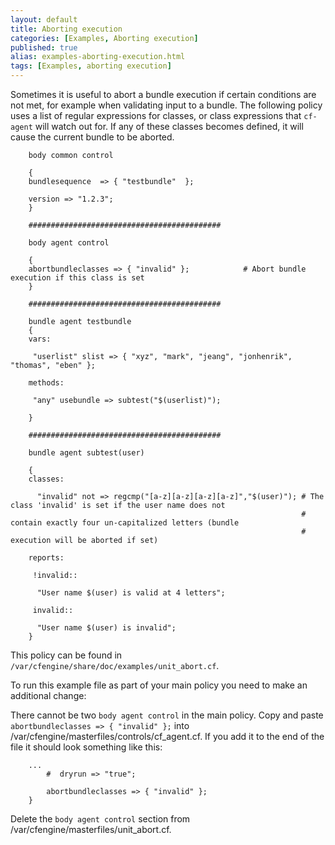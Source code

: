 ```yaml
---
layout: default
title: Aborting execution 
categories: [Examples, Aborting execution]
published: true
alias: examples-aborting-execution.html
tags: [Examples, aborting execution]
---
```


Sometimes it is useful to abort a bundle execution if certain conditions are not met,
for example when validating input to a bundle. The following policy uses a list of 
regular expressions for classes, or class expressions that `cf-agent` will watch out for.
If any of these classes becomes defined, it will cause the current bundle to be aborted.

```cf3
    body common control

    {
    bundlesequence  => { "testbundle"  };

    version => "1.2.3";
    }

    ###########################################

    body agent control

    {
    abortbundleclasses => { "invalid" };            # Abort bundle execution if this class is set
    }

    ###########################################

    bundle agent testbundle
    {
    vars:

     "userlist" slist => { "xyz", "mark", "jeang", "jonhenrik", "thomas", "eben" };

    methods:

     "any" usebundle => subtest("$(userlist)");

    }

    ###########################################

    bundle agent subtest(user)

    {
    classes:

      "invalid" not => regcmp("[a-z][a-z][a-z][a-z]","$(user)"); # The class 'invalid' is set if the user name does not
                                                                 # contain exactly four un-capitalized letters (bundle
                                                                 # execution will be aborted if set)

    reports:

     !invalid::

      "User name $(user) is valid at 4 letters";

     invalid::

      "User name $(user) is invalid";
    }
```

This policy can be found in `/var/cfengine/share/doc/examples/unit_abort.cf`.

To run this example file as part of your main policy you need to make an
additional change:

There cannot be two `body agent control` in the main policy. Copy and paste 
`abortbundleclasses => { "invalid" };` into /var/cfengine/masterfiles/controls/cf_agent.cf. 
If you add it to the end of the file it should look something like this:

```cf3
    ...
        #  dryrun => "true";
        
        abortbundleclasses => { "invalid" };
    }
```

Delete the `body agent control` section from /var/cfengine/masterfiles/unit_abort.cf.
